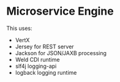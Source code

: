 Microservice Engine
===================

This uses:
* VertX
* Jersey for REST server
* Jackson for JSON/JAXB processing
* Weld CDI runtime
* slf4j logging-api
* logback logging runtime


